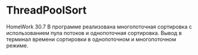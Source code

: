 # ThreadPoolSort
HomeWork 30.7
В программе реализована многопоточная сортировка с использованием пула потоков и однопоточная сортировка. Вывод в терминал времени сортировки в однопоточном и многопоточном режиме. 
